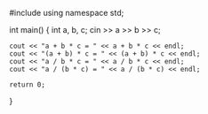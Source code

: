 #include <iostream>
using namespace std;

int main() {
    int a, b, c;
    cin >> a >> b >> c;

    cout << "a + b * c = " << a + b * c << endl;
    cout << "(a + b) * c = " << (a + b) * c << endl;
    cout << "a / b * c = " << a / b * c << endl;
    cout << "a / (b * c) = " << a / (b * c) << endl;

    return 0;
}

